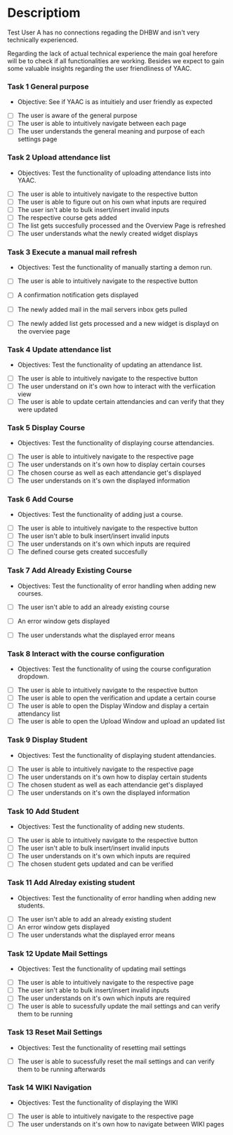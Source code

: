 # Descriptiom
Test User A has no connections regading the DHBW and isn't very technically experienced.

Regarding the lack of actual technical experience the main goal herefore will be to check if all functionalities are working. Besides we expect to gain some valuable insights regarding the user friendliness of YAAC.

### Task 1 General purpose
- Objective: See if YAAC is as intuitiely and user friendly as expected
- [ ] The user is aware of the general purpose
- [ ] The user is able to intuitively navigate between each page
- [ ] The user understands the general meaning and purpose of each settings page

### Task 2 Upload attendance list
- Objectives: Test the functionality of uploading attendance lists into YAAC.
- [ ] The user is able to intuitively navigate to the respective button
- [ ] The user is able to figure out on his own what inputs are required
- [ ] The user isn't able to bulk insert/insert invalid inputs
- [ ] The respective course gets added
- [ ] The list gets succesfully processed and the Overview Page is refreshed
- [ ] The user understands what the newly created widget displays

### Task 3 Execute a manual mail refresh
- Objectives: Test the functionality of manually starting a demon run.
- [ ] The user is able to intuitively navigate to the respective button
- [ ] A confirmation notification gets displayed
- [ ] The newly added mail in the mail servers inbox gets pulled
- [ ] The newly added list gets processed and a new widget is displayd on the overviee page


### Task 4 Update attendance list
- Objectives: Test the functionality of updating an attendance list.
- [ ] The user is able to intuitively navigate to the respective button
- [ ] The user understand on it's own how to interact with the verfiication view
- [ ] The user is able to update certain attendancies and can verify that they were updated

### Task 5 Display Course 
- Objectives: Test the functionality of displaying course attendancies.
- [ ] The user is able to intuitively navigate to the respective page
- [ ] The user understands on it's own how to display certain courses
- [ ] The chosen course as well as each attendancie get's displayed
- [ ] The user understands on it's own the displayed information

### Task 6 Add Course 
- Objectives: Test the functionality of adding just a course.
- [ ] The user is able to intuitively navigate to the respective button
- [ ] The user isn't able to bulk insert/insert invalid inputs
- [ ] The user understands on it's own which inputs are required
- [ ] The defined course gets created succesfully

### Task 7 Add Already Existing Course 
- Objectives: Test the functionality of error handling when adding new courses.
- [ ] The user isn't able to add an already existing course
- [ ] An error window gets displayed
- [ ] The user understands what the displayed error means


### Task 8 Interact with the course configuration
- Objectives: Test the functionality of using the course configuration dropdown.
- [ ] The user is able to intuitively navigate to the respective button
- [ ] The user is able to open the verification and update a certain course
- [ ] The user is able to open the Display Window and display a certain attendancy list
- [ ] The user is able to open the Upload Window and upload an updated list

### Task 9 Display Student
- Objectives: Test the functionality of displaying student attendancies.
- [ ] The user is able to intuitively navigate to the respective page
- [ ] The user understands on it's own how to display certain students
- [ ] The chosen student as well as each attendancie get's displayed
- [ ] The user understands on it's own the displayed information

### Task 10 Add Student
- Objectives: Test the functionality of adding new students.
- [ ] The user is able to intuitively navigate to the respective button
- [ ] The user isn't able to bulk insert/insert invalid inputs
- [ ] The user understands on it's own which inputs are required
- [ ] The chosen student gets updated and can be verified

### Task 11 Add Alreday existing student
- Objectives: Test the functionality of error handling when adding new students.
- [ ] The user isn't able to add an already existing student
- [ ] An error window gets displayed
- [ ] The user understands what the displayed error means

### Task 12 Update Mail Settings
- Objectives: Test the functionality of updating mail settings
- [ ] The user is able to intuitively navigate to the respective page
- [ ] The user isn't able to bulk insert/insert invalid inputs
- [ ] The user understands on it's own which inputs are required
- [ ] The user is able to sucessfully update the mail settings and can verify them to be running

### Task 13 Reset Mail Settings
- Objectives: Test the functionality of resetting mail settings
- [ ] The user is able to sucessfully reset the mail settings and can verify them to be running afterwards

### Task 14 WIKI Navigation
- Objectives: Test the functionality of displaying the WIKI
- [ ] The user is able to intuitively navigate to the respective page
- [ ] The user understands on it's own how to navigate between WIKI pages